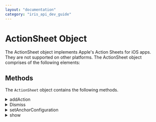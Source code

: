 ```yaml
---
layout: "documentation"
category: "iris_api_dev_guide"
---
```

                             


ActionSheet Object
==================

The ActionSheet object implements Apple's Action Sheets for iOS apps. They are not supported on other platforms. The ActionSheet object comprises of the following elements:

Methods
-------

<p>The <code>ActionSheet</code> object contains the following methods.</p>
<details close markdown="block"><summary>addAction</summary>
<hr>
<p>Adds an <code>ActionItem</code> object to the <code>ActionSheet</code> object.</p>
<p><b>Syntax</b></p>
<pre><code style="margin-left:40px;display:block;background-color:#eee;">addAction(
    actionItem1)</code></pre>
<br/>
<p><b>Input Parameters</b></p>
<table style="margin-left:40px;">
<tr>
<th>Parameter</th>
<th>Description</th>
</tr>
<tr>
<td>actionItem1</td>
<td>An <code>ActionItem</code> object to add to the Action Sheet.</td>
</tr>
</table>
<p><b>Example</b></p>
<pre><code style="margin-left:40px;display:block;background-color:#eee;">//Creating the Action Item Object
setActionSheet: function() {
    var actionItem = new voltmx.ui.ActionItem({
        "title": "Open Basecamp",
        "style": constants.ACTION_STYLE_DEFAULT,
        "action": function() {
            voltmx.application.openURL("https://basecamp.voltmx.com/s/");
        }
    });
    //Adding action to the Action Sheet object    
    actionSheetObject.addAction(actionItem);
}</code></pre>
<br/>
<p><b>Return Values</b></p>
<p style="margin-left:20px;">None</p>
<p><b>Platform Availability</b></p>
<p style="margin-left:20px;">iOS only</p>
<hr>
</details>

<details close markdown="block"><summary>Dismiss</summary>
<hr>
<p>Dismisses the Action Sheet on the display.</p>
<p><b>Syntax</b></p>
<pre><code style="margin-left:40px;display:block;background-color:#eee;">dismiss()</code></pre>
<br/>
<p><b>Input Parameters</b></p>
<p style="margin-left:20px;">None</p>
<p><b>Example</b></p>
<pre><code style="margin-left:20px;display:block;background-color:#eee;">actionSheetObject.dismiss();</code></pre>
<br/>
<p><b>Return Values</b></p>
<p style="margin-left:20px;">None</p>
<p><b>Platform Availability</b></p>
<p style="margin-left:20px;">iOS only</p>
<hr>  
</details>
<details close markdown="block"><summary>setAnchorConfiguration</summary>
<hr>
<p>Sets the anchor configuration information on iPads.</p>
<p><b>Syntax</b></p>
<pre><code style="margin-left:40px;display:block;background-color:#eee;">setAnchorConfiguration(
    configParams)</code></pre>
<br/>
<p><b>Input Parameters</b></p>
<table style="margin-left:40px;">
<tr>
<th>Parameter</th>
<th>Description</th>
</tr>
<tr>
<td>configParams</td>
<td>
<p>A JavaScript object containing key-value pairs that specify the anchor configuration parameters for the Action Sheet. The following keys are required.</p>
<p>
<ul>
<li><code>direction:</code> A constant from the <a href="constants_namespace.html#constants-by-functional-area">Action Sheet Anchor Direction Constants</a> that specifies the side of the widget that the Action Sheet attaches to.</li>
<li><code>widget:</code> The widget that the Action Sheet attaches to.</li>
</ul>
</p>
</td>
</tr>
</table>
<p><b>Example</b></p>
<pre><code style="margin-left:40px;display:block;background-color:#eee;">var configInfo = {
    "direction": constants.ANCHOR_DIRECTION_LEFT,
    "widget": frmWidgetName
};
myActionSheet.setAnchorConfiguration(configInfo);</code></pre>
<br/>
<p><b>Return Values</b></p>
<p style="margin-left:20px;">None</p>
<p><b>Remarks</b></p>
<p style="margin-left:20px;">This method is only used on the iPad</p>
<p><b>Platform Availability</b></p>
<p style="margin-left:20px;">iPad only</p>
<hr>  
</details>

<details close markdown="block"><summary>show</summary>
<hr>
<p>Shows the Action Sheet on the display.</p>
<p><b>Syntax</b></p>
<pre><code style="margin-left:40px;display:block;background-color:#eee;">show();</code></pre>
<br/>
<p><b>Example</b></p>
<pre><code style="margin-left:40px;display:block;background-color:#eee;">actionSheetObject.show();</code></pre>
<br/>
<p><b>Input Parameters</b></p>
<p style="margin-left:20px;">None</p>
<p><b>Return Values</b></p>
<p style="margin-left:20px;">None</p>
<p><b>Platform Availability</b></p>
<p style="margin-left:20px;">iOS only</p>
<hr>  
</details>